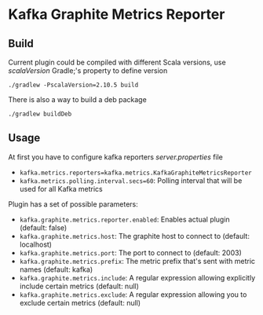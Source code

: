 Kafka Graphite Metrics Reporter
===============================

Build
-----
Current plugin could be compiled with different Scala versions, use *scalaVersion* Gradle;'s property to define version

```
./gradlew -PscalaVersion=2.10.5 build 
```

There is also a way to build a deb package

```
./gradlew buildDeb
```

Usage
-----
At first you have to configure kafka reporters *server.properties* file

* `kafka.metrics.reporters=kafka.metrics.KafkaGraphiteMetricsReporter`
* `kafka.metrics.polling.interval.secs=60`: Polling interval that will be used for all Kafka metrics

Plugin has a set of possible parameters:
* `kafka.graphite.metrics.reporter.enabled`: Enables actual plugin (default: false)
* `kafka.graphite.metrics.host`: The graphite host to connect to (default: localhost)
* `kafka.graphite.metrics.port`: The port to connect to (default: 2003)
* `kafka.graphite.metrics.prefix`: The metric prefix that's sent with metric names (default: kafka)
* `kafka.graphite.metrics.include`: A regular expression allowing explicitly include certain metrics (default: null)
* `kafka.graphite.metrics.exclude`: A regular expression allowing you to exclude certain metrics (default: null)